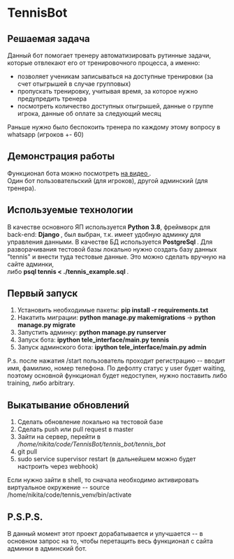 # TennisBot

## Решаемая задача

Данный бот помогает тренеру автоматизировать рутинные задачи, которые отвлекают его от тренировочного процесса, а именно: 
 * позволяет ученикам записываться на доступные тренировки (за счет отыгрышей в случае групповых)
 * пропускать тренировку, учитывая время, за которое нужно предупредить тренера
 * посмотреть количество доступных отыгрышей, данные о группе игрока, данные об оплате за следующий месяц

Раньше нужно было беспокоить тренера по каждому этому вопросу в whatsapp (игроков +- 60)
## Демонстрация работы

Функционал бота можно посмотреть <a href="https://drive.google.com/file/d/1goSCWcxSFsXwz8m4IWx9hJS_CmxgmqeP/view?usp=sharing"> на видео </a>. <br>
Один бот пользовательский (для игроков), другой админский (для тренера).

## Используемые технологии

В качестве основного ЯП используется <b>Python 3.8</b>, фреймворк для back-end: <b> Django </b>, был выбран, т.к. имеет удобную админку для управления данными. 
В качестве БД используется <b> PostgreSql </b>. Для разворачивания тестовой базы локально нужно создать базу данных "tennis" и внести туда тестовые данные. 
Это можно сделать вручную на сайте админки, <br> либо <b> psql tennis  < ./tennis_example.sql </b>.

## Первый запуск

1. Установить необходимые пакеты: <b>pip install -r requirements.txt</b>
2. Накатить миграции: <b> python manage.py makemigrations </b> -> <b> python manage.py migrate </b>
3. Запустить админку: <b> python manage.py runserver </b>
4. Запуск бота: <b>ipython tele_interface/main.py tennis</b>
5. Запуск админского бота: <b>ipython tele_interface/main.py admin</b>

P.s. после нажатия /start пользователь проходит регистрацию -- вводит имя, фамилию, номер телефона. По дефолту статус у user будет waiting, поэтому основной функционал будет недоступен, нужно поставить либо training, либо arbitrary.

## Выкатывание обновлений

1. Сделать обновление локально на тестовой базе
2. Сделать push или pull request в master 
3. Зайти на сервер, перейти в <i> /home/nikita/code/TennisBot/tennis_bot/tennis_bot </i>
4. git pull
5. sudo service supervisor restart (в дальнейшем можно будет настроить через webhook)

Если нужно зайти в shell, то сначала необходимо активировать виртуальное окружение -- source /home/nikita/code/tennis_venv/bin/activate 

## P.S.P.S.

В данный момент этот проект дорабатывается и улучшается -- в основном запрос на то, чтобы перетащить весь функционал с сайта админки в админский бот.
